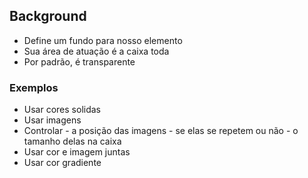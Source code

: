 ## Background
    
- Define um fundo para nosso elemento
- Sua área de atuação é a caixa toda
- Por padrão, é transparente

### Exemplos

- Usar cores solidas
- Usar imagens
- Controlar
        - a posição das imagens
        - se elas se repetem ou não
        - o tamanho delas na caixa
- Usar cor e imagem juntas
- Usar cor gradiente